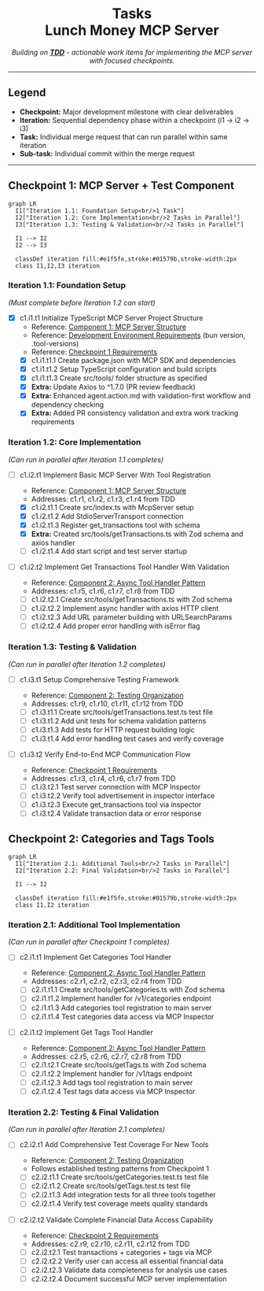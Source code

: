 <div align="center">

# Tasks <br/> Lunch Money MCP Server

_Building on [**TDD**](./tdd.md) - actionable work items for implementing the MCP server with focused checkpoints._

</div>

---

## Legend

- **Checkpoint:** Major development milestone with clear deliverables
- **Iteration:** Sequential dependency phase within a checkpoint (i1 → i2 → i3)
- **Task:** Individual merge request that can run parallel within same iteration
- **Sub-task:** Individual commit within the merge request

---

## Checkpoint 1: MCP Server + Test Component

```mermaid
graph LR
  I1["Iteration 1.1: Foundation Setup<br/>1 Task"]
  I2["Iteration 1.2: Core Implementation<br/>2 Tasks in Parallel"]
  I3["Iteration 1.3: Testing & Validation<br/>2 Tasks in Parallel"]

  I1 --> I2
  I2 --> I3

  classDef iteration fill:#e1f5fe,stroke:#01579b,stroke-width:2px
  class I1,I2,I3 iteration
```

### Iteration 1.1: Foundation Setup

_(Must complete before Iteration 1.2 can start)_

- [x] c1.i1.t1 Initialize TypeScript MCP Server Project Structure
  - Reference: [Component 1: MCP Server Structure](tdd.md#component-1-mcp-server-structure)
  - Reference: [Development Environment Requirements](tdd.md#component-1-mcp-server-structure) (bun version, .tool-versions)
  - Reference: [Checkpoint 1 Requirements](tdd.md#checkpoint-1-mcp-server--test-component)
  - [x] c1.i1.t1.1 Create package.json with MCP SDK and dependencies
  - [x] c1.i1.t1.2 Setup TypeScript configuration and build scripts
  - [x] c1.i1.t1.3 Create src/tools/ folder structure as specified
  - [x] **Extra:** Update Axios to ^1.7.0 (PR review feedback)
  - [x] **Extra:** Enhanced agent.action.md with validation-first workflow and dependency checking
  - [x] **Extra:** Added PR consistency validation and extra work tracking requirements

### Iteration 1.2: Core Implementation

_(Can run in parallel after Iteration 1.1 completes)_

- [ ] c1.i2.t1 Implement Basic MCP Server With Tool Registration

  - Reference: [Component 1: MCP Server Structure](tdd.md#component-1-mcp-server-structure)
  - Addresses: c1.r1, c1.r2, c1.r3, c1.r4 from TDD
  - [x] c1.i2.t1.1 Create src/index.ts with McpServer setup
  - [x] c1.i2.t1.2 Add StdioServerTransport connection
  - [x] c1.i2.t1.3 Register get_transactions tool with schema
  - [x] **Extra:** Created src/tools/getTransactions.ts with Zod schema and axios handler
  - [ ] c1.i2.t1.4 Add start script and test server startup

- [ ] c1.i2.t2 Implement Get Transactions Tool Handler With Validation
  - Reference: [Component 2: Async Tool Handler Pattern](tdd.md#component-2-async-tool-handler-pattern)
  - Addresses: c1.r5, c1.r6, c1.r7, c1.r8 from TDD
  - [ ] c1.i2.t2.1 Create src/tools/getTransactions.ts with Zod schema
  - [ ] c1.i2.t2.2 Implement async handler with axios HTTP client
  - [ ] c1.i2.t2.3 Add URL parameter building with URLSearchParams
  - [ ] c1.i2.t2.4 Add proper error handling with isError flag

### Iteration 1.3: Testing & Validation

_(Can run in parallel after Iteration 1.2 completes)_

- [ ] c1.i3.t1 Setup Comprehensive Testing Framework

  - Reference: [Component 2: Testing Organization](tdd.md#component-2-async-tool-handler-pattern)
  - Addresses: c1.r9, c1.r10, c1.r11, c1.r12 from TDD
  - [ ] c1.i3.t1.1 Create src/tools/getTransactions.test.ts test file
  - [ ] c1.i3.t1.2 Add unit tests for schema validation patterns
  - [ ] c1.i3.t1.3 Add tests for HTTP request building logic
  - [ ] c1.i3.t1.4 Add error handling test cases and verify coverage

- [ ] c1.i3.t2 Verify End-to-End MCP Communication Flow
  - Reference: [Checkpoint 1 Requirements](tdd.md#checkpoint-1-mcp-server--test-component)
  - Addresses: c1.r3, c1.r4, c1.r6, c1.r7 from TDD
  - [ ] c1.i3.t2.1 Test server connection with MCP Inspector
  - [ ] c1.i3.t2.2 Verify tool advertisement in inspector interface
  - [ ] c1.i3.t2.3 Execute get_transactions tool via inspector
  - [ ] c1.i3.t2.4 Validate transaction data or error response

## Checkpoint 2: Categories and Tags Tools

```mermaid
graph LR
  I1["Iteration 2.1: Additional Tools<br/>2 Tasks in Parallel"]
  I2["Iteration 2.2: Final Validation<br/>2 Tasks in Parallel"]

  I1 --> I2

  classDef iteration fill:#e1f5fe,stroke:#01579b,stroke-width:2px
  class I1,I2 iteration
```

### Iteration 2.1: Additional Tool Implementation

_(Can run in parallel after Checkpoint 1 completes)_

- [ ] c2.i1.t1 Implement Get Categories Tool Handler

  - Reference: [Component 2: Async Tool Handler Pattern](tdd.md#component-2-async-tool-handler-pattern)
  - Addresses: c2.r1, c2.r2, c2.r3, c2.r4 from TDD
  - [ ] c2.i1.t1.1 Create src/tools/getCategories.ts with Zod schema
  - [ ] c2.i1.t1.2 Implement handler for /v1/categories endpoint
  - [ ] c2.i1.t1.3 Add categories tool registration to main server
  - [ ] c2.i1.t1.4 Test categories data access via MCP Inspector

- [ ] c2.i1.t2 Implement Get Tags Tool Handler
  - Reference: [Component 2: Async Tool Handler Pattern](tdd.md#component-2-async-tool-handler-pattern)
  - Addresses: c2.r5, c2.r6, c2.r7, c2.r8 from TDD
  - [ ] c2.i1.t2.1 Create src/tools/getTags.ts with Zod schema
  - [ ] c2.i1.t2.2 Implement handler for /v1/tags endpoint
  - [ ] c2.i1.t2.3 Add tags tool registration to main server
  - [ ] c2.i1.t2.4 Test tags data access via MCP Inspector

### Iteration 2.2: Testing & Final Validation

_(Can run in parallel after Iteration 2.1 completes)_

- [ ] c2.i2.t1 Add Comprehensive Test Coverage For New Tools

  - Reference: [Component 2: Testing Organization](tdd.md#component-2-async-tool-handler-pattern)
  - Follows established testing patterns from Checkpoint 1
  - [ ] c2.i2.t1.1 Create src/tools/getCategories.test.ts test file
  - [ ] c2.i2.t1.2 Create src/tools/getTags.test.ts test file
  - [ ] c2.i2.t1.3 Add integration tests for all three tools together
  - [ ] c2.i2.t1.4 Verify test coverage meets quality standards

- [ ] c2.i2.t2 Validate Complete Financial Data Access Capability
  - Reference: [Checkpoint 2 Requirements](tdd.md#checkpoint-2-categories-and-tags-tools)
  - Addresses: c2.r9, c2.r10, c2.r11, c2.r12 from TDD
  - [ ] c2.i2.t2.1 Test transactions + categories + tags via MCP
  - [ ] c2.i2.t2.2 Verify user can access all essential financial data
  - [ ] c2.i2.t2.3 Validate data completeness for analysis use cases
  - [ ] c2.i2.t2.4 Document successful MCP server implementation

